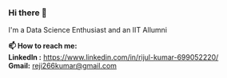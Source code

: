 ### Hi there 👋<br/>
I'm a Data Science Enthusiast and an IIT Allumni

**📫 How to reach me:** <br/>
**LinkedIn :** https://www.linkedin.com/in/rijul-kumar-699052220/ <br/>
**Gmail:** reji266kumar@gmail.com <br/>
<!--
**Rijulkumar26/Rijulkumar26** is a ✨ _special_ ✨ repository because its `README.md` (this file) appears on your GitHub profile.

Here are some ideas to get you started:

- 🔭 I’m currently working on ...
- 🌱 I’m currently learning ...
- 👯 I’m looking to collaborate on ...
- 🤔 I’m looking for help with ...
- 💬 Ask me about ...
- 📫 How to reach me: ...
- 😄 Pronouns: ...
- ⚡ Fun fact: ...
-->
